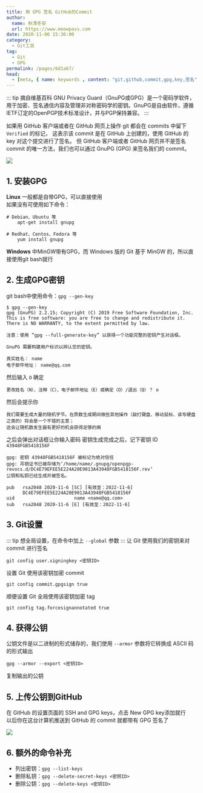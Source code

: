 ```yaml
---
title: 用 GPG 签名 GitHub的Commit
author:
  name: 秋澪冬安
  url: https://www.meowpass.com
date: 2020-11-06 15:36:00
category: 
  - Git工具
tag: 
  - Git
  - GPG
permalink: /pages/6d1a67/
head:
  - [meta, { name: keywords , content: "git,github,commit,gpg,key,签名" }]
---
```


::: tip 摘自维基百科
GNU Privacy Guard（GnuPG或GPG）是一个密码学软件，用于加密、签名通信内容及管理非对称密码学的密钥。GnuPG是自由软件，遵循IETF订定的OpenPGP技术标准设计，并与PGP保持兼容。
:::
<!-- more -->

如果用 GitHub 客户端或者在 GitHub 网页上操作 git 都会在 commits 中留下 ``Verified`` 的标记，
这表示该 commit 是在 GitHub 上创建的，使用 GitHub 的 key 对这个提交进行了签名。
但 GitHub 客户端或者 GitHub 网页并不是签名 commit 的唯一方法，我们也可以通过 GnuPG (GPG) 来签名我们的 commit。<br>

![](/assets/page-img/2020/20201106/3.webp)

## 1. 安装GPG
**Linux** 一般都是自带GPG，可以直接使用<br>
如果没有可使用如下命令：
```
# Debian、Ubuntu 等
    apt-get install gnupg

# Redhat、Centos、Fedora 等
    yum install gnupg
```
**Windows** 中MinGW带有GPG，而 Windows 版的 Git 基于 MinGW 的，所以直接使用git bash就行
## 2. 生成GPG密钥
git bash中使用命令：``gpg --gen-key``
```
$ gpg --gen-key
gpg (GnuPG) 2.2.15; Copyright (C) 2019 Free Software Foundation, Inc.
This is free software: you are free to change and redistribute it.
There is NO WARRANTY, to the extent permitted by law.

注意：使用 “gpg --full-generate-key” 以获得一个功能完整的密钥产生对话框。

GnuPG 需要构建用户标识以辨认您的密钥。

真实姓名： name
电子邮件地址： name@qq.com

```
然后输入 ``O`` 确定
```
更改姓名（N）、注释（C）、电子邮件地址（E）或确定（O）/退出（Q）？ o
```
然后会提示你
```
我们需要生成大量的随机字节。在质数生成期间做些其他操作（敲打键盘、移动鼠标、读写硬盘之类的）将会是一个不错的主意；
这会让随机数发生器有更好的机会获得足够的熵
```
之后会弹出对话框让你输入密码
密钥生成完成之后，记下密钥 ID ``43948FGB5418156F``
```
gpg: 密钥 43948FGB5418156F 被标记为绝对信任
gpg: 吊销证书已被存储为‘/home/name/.gnupg/openpgp-revocs.d/DC4E79EFEE5E224A20E9013A43948FGB5418156F.rev’
公钥和私钥已经生成并被签名。

pub   rsa2048 2020-11-6 [SC] [有效至：2022-11-6]
      DC4E79EFEE5E224A20E9013A43948FGB5418156F
uid                      name <name@qq.com>
sub   rsa2048 2020-11-6 [E] [有效至：2022-11-6]
```
## 3. Git设置
::: tip
想全局设置，在命令中加上 ``--global`` 参数
:::
让 Git 使用我们的密钥来对 commit 进行签名
```
git config user.signingkey <密钥ID>
```
设置 Git 使用该密钥加密 commit
```
git config commit.gpgsign true
```
顺便设置 Git 全局使用该密钥加密 tag
```
git config tag.forcesignannotated true
```
## 4. 获得公钥
公钥文件是以二进制的形式储存的，我们使用 ``--armor`` 参数将它转换成 ASCII 码的形式输出
```
gpg --armor --export <密钥ID>
```
复制输出的公钥
## 5. 上传公钥到GitHub
在 GitHub 的设置页面的 SSH and GPG keys，点击 New GPG key添加就行<br>
以后你在这台计算机推送到 GitHub 的 commit 就都带有 GPG 签名了

![](/assets/page-img/2020/20201106/4.webp)

## 6. 额外的命令补充
- 列出密钥：``gpg --list-keys``
- 删除私钥：``gpg --delete-secret-keys <密钥ID>``
- 删除公钥：``gpg --delete-keys <密钥ID>``